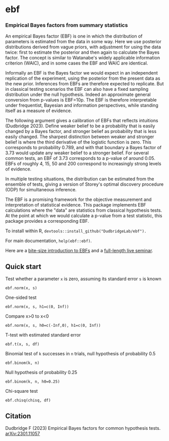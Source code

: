 # ebf
### Empirical Bayes factors from summary statistics

An empirical Bayes factor (EBF) is one in which the distribution of parameters is estimated from the data in some way.
Here we use posterior distributions derived from vague priors, with adjustment for using the data twice:
first to estimate the posterior and then again to calculate the Bayes factor.  The concept is similar to Watanabe's
widely applicable information criterion (WAIC), and in some cases the EBF and WAIC are identical.

Informally an EBF is the Bayes factor we would expect in an independent replication of the experiment, using the posterior
from the present data as the new prior.  Inferences from EBFs are therefore expected to replicate.
But in classical testing scenarios the EBF can also have a fixed sampling distribution under
the null hypothesis.  Indeed an approximate general conversion from p-values is EBF=10p.
The EBF is therefore interpretable under frequentist, Bayesian and information perspectives,
while standing itself as a measure of evidence.

The following argument gives a calibration of EBFs that reflects intuitions (Dudbridge 2023).  Define weaker belief to be
a probability that is easily changed by a Bayes factor, and stronger belief as probability that is less easily changed.
The sharpest distinction between weaker and stronger belief is where the third derivative of the logistic function is zero.
This corresponds to probability 0.789, and with that boundary a Bayes factor of 3.73 would update any weaker belief to a stronger belief.
For several common tests, an EBF of 3.73 corresponds to a p-value of around 0.05.
EBFs of roughly 4, 15, 50 and 200 correspond to increasingly strong levels of evidence.

In multiple testing situations, the distribution can be estimated from the ensemble of tests, giving a version of
Storey's optimal discovery procedure (ODP) for simultaneous inference.

The EBF is a promising framework for the objective measurement and interpretation of statistical evidence.
This package implements EBF calculations where the "data" are statistics from classical hypothesis tests.
At the point at which we would calculate a p-value from a test statistic, this package provides a corresponding EBF.

To install within R, `devtools::install_github("DudbridgeLab/ebf").`

For main documentation, `help(ebf::ebf)`.

Here are a [bite-size introduction to EBFs](https://www.youtube.com/watch?v=oevpGRQJBwA&list=PLxBVv2Q53n5JP4lKwLiR1BhR69OsrJKsg)
and a [full-length live seminar](https://www.youtube.com/watch?v=3vbr1tNDVT0&t=84s).

## Quick start
Test whether a parameter `x` is zero, assuming its standard error `s` is known

`ebf.norm(x, s)`

One-sided test

`ebf.norm(x, s, h1=c(0, Inf))`

Compare x>0 to x<0

`ebf.norm(x, s, h0=c(-Inf,0), h1=c(0, Inf))`

T-test with estimated standard error

`ebf.t(x, s, df)`

Binomial test of `k` successes in `n` trials, null hypothesis of probability 0.5

`ebf.binom(k, n)`

Null hypothesis of probability 0.25

`ebf.binom(k, n, h0=0.25)`

Chi-square test

`ebf.chisq(chisq, df)`

## Citation

Dudbridge F (2023) Empirical Bayes factors for common hypothesis tests. [arXiv:2301.11057](https://arxiv.org/abs/2301.11057)

